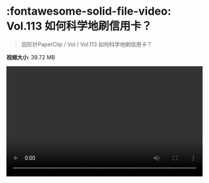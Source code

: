 # :fontawesome-solid-file-video: Vol.113 如何科学地刷信用卡？

> 回形针PaperClip / Vol / Vol.113 如何科学地刷信用卡？

**视频大小**: 39.72 MB

<video id="V-07879ee36688e5558d9a4eb1663358e3" width="512" height="288" preload="none" playsinline webkit-playsinline></video>